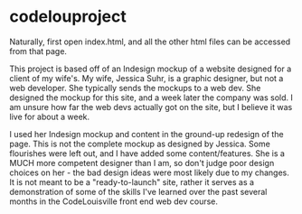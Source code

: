 # codelouproject

Naturally, first open index.html, and all the other html files can be accessed from that page.

This project is based off of an Indesign mockup of a website designed for a client of my wife's. My wife, Jessica Suhr, is a graphic designer, but not a web developer. She typically sends the mockups to a web dev. She designed the mockup for this site, and a week later the company was sold. I am unsure how far the web devs actually got on the site, but I believe it was live for about a week.

I used her Indesign mockup and content in the ground-up redesign of the page. This is not the complete mockup as designed by Jessica. Some flourishes were left out, and I have added some content/features. She is a MUCH more competent designer than I am, so don't judge poor design choices on her - the bad design ideas were most likely due to my changes. It is not meant to be a "ready-to-launch" site, rather it serves as a demonstration of some of the skills I've learned over the past several months in the CodeLouisville front end web dev course.
